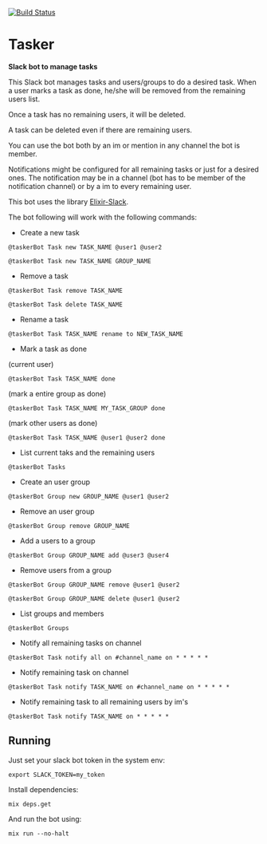 [![Build Status](https://travis-ci.org/qgadrian/tasker.svg?branch=master)](https://travis-ci.org/qgadrian/tasker)

# Tasker

**Slack bot to manage tasks**

This Slack bot manages tasks and users/groups to do a desired task. When a user marks a task as done, he/she will be removed from the remaining users list.

Once a task has no remaining users, it will be deleted.

A task can be deleted even if there are remaining users.

You can use the bot both by an im or mention in any channel the bot is member.

Notifications might be configured for all remaining tasks or just for a desired ones. The notification may be in a channel (bot has to be member of the notification channel) or by a im to every remaining user.

This bot uses the library [Elixir-Slack](https://github.com/BlakeWilliams/Elixir-Slack).

The bot following will work with the following commands:

  * Create a new task

  ``` @taskerBot Task new TASK_NAME @user1 @user2 ```

  ``` @taskerBot Task new TASK_NAME GROUP_NAME ```

  * Remove a task

  ``` @taskerBot Task remove TASK_NAME ```

  ``` @taskerBot Task delete TASK_NAME ```

  * Rename a task

  ``` @taskerBot Task TASK_NAME rename to NEW_TASK_NAME ```

  * Mark a task as done

  (current user)

  ``` @taskerBot Task TASK_NAME done ```

  (mark a entire group as done)

  ``` @taskerBot Task TASK_NAME MY_TASK_GROUP done ```

  (mark other users as done)

  ``` @taskerBot Task TASK_NAME @user1 @user2 done ```

  * List current taks and the remaining users

  ``` @taskerBot Tasks ```

  * Create an user group

  ``` @taskerBot Group new GROUP_NAME @user1 @user2 ```

  * Remove an user group

  ``` @taskerBot Group remove GROUP_NAME ```

  * Add a users to a group

  ``` @taskerBot Group GROUP_NAME add @user3 @user4 ```

  * Remove users from a group

  ``` @taskerBot Group GROUP_NAME remove @user1 @user2 ```

  ``` @taskerBot Group GROUP_NAME delete @user1 @user2 ```

  * List groups and members

  ``` @taskerBot Groups ```

  * Notify all remaining tasks on channel

  ``` @taskerBot Task notify all on #channel_name on * * * * * ```

  * Notify remaining task on channel

  ``` @taskerBot Task notify TASK_NAME on #channel_name on * * * * * ```

  * Notify remaining task to all remaining users by im's

  ``` @taskerBot Task notify TASK_NAME on * * * * * ```

## Running

Just set your slack bot token in the system env:

  ``` export SLACK_TOKEN=my_token ```

Install dependencies:

  ``` mix deps.get ```

And run the bot using:

``` mix run --no-halt ```

